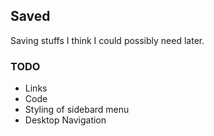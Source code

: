 ## Saved

Saving stuffs I think I could possibly need later.

### TODO

- Links
- Code
- Styling of sidebard menu
- Desktop Navigation